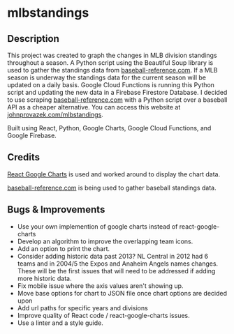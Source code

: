 # mlbstandings

## Description

This project was created to graph the changes in MLB division standings throughout a season. A Python script using the Beautiful Soup library is used to gather the standings data from [baseball-reference.com](https://www.baseball-reference.com/). If a MLB season is underway the standings data for the current season will be updated on a daily basis. Google Cloud Functions is running this Python script and updating the new data in a Firebase Firestore Database. I decided to use scraping [baseball-reference.com](https://www.baseball-reference.com/) with a Python script over a baseball API as a cheaper alternative. You can access this website at [johnprovazek.com/mlbstandings](https://www.johnprovazek.com/mlbstandings/).

Built using React, Python, Google Charts, Google Cloud Functions, and Google Firebase.

## Credits

[React Google Charts](https://www.react-google-charts.com/) is used and worked around to display the chart data.

[baseball-reference.com](https://www.baseball-reference.com/) is being used to gather baseball standings data.

## Bugs & Improvements
- Use your own implemention of google charts instead of react-google-charts
- Develop an algorithm to improve the overlapping team icons.
- Add an option to print the chart.
- Consider adding historic data past 2013? NL Central in 2012 had 6 teams and in 2004/5 the Expos and Anaheim Angels names changes. These will be the first issues that will need to be addressed if adding more historic data.
- Fix mobile issue where the axis values aren't showing up.
- Move base options for chart to JSON file once chart options are decided upon
- Add url paths for specific years and divisions
- Improve quality of React code / react-google-charts issues.
- Use a linter and a style guide.